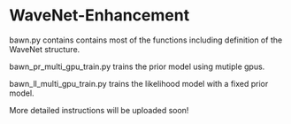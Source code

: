 # WaveNet-Enhancement

bawn.py contains contains most of the functions including definition of the WaveNet structure.

bawn_pr_multi_gpu_train.py trains the prior model using mutiple gpus. 

bawn_ll_multi_gpu_train.py trains the likelihood model with a fixed prior model.

More detailed instructions will be uploaded soon!

